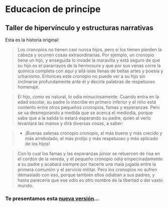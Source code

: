 # Educacion de principe
## Taller de hipervínculo y estructuras narrativas

Esta es la historia original:

> Los cronopios no tienen casi nunca hijos, pero si los tienen pierden la
> cabeza y ocurren cosas extraordinarias. Por ejemplo, un cronopio tiene
> un hijo, y enseguida lo invade la maravilla y está seguro de que su
> hijo es el pararrayos de la hermosura y que por sus venas corre la
> química completa con aquí y allá islas llenas de bellas artes y poesía y
> urbanismo. Entonces este cronopio no puede ver a su hijo sin inclinarse
> profundamente ante él y decirle palabras de respetuoso homenaje.

> El hijo, como es natural, lo odia minuciosamente. Cuando entra en la
> edad escolar, su padre lo inscribe en primero inferior y el niño está
> contento entre otros pequeños cronopios, famas y esperanzas. Pero
> se va desmejorando a medida que se acerca el mediodía, porque sabe
> que a la salida lo estará esperando su padre, quien al verlo levantará
> las manos y dirá diversas cosas, a saber:

> - ¡Buenas salenas cronopio cronopio, el más bueno y más crecido y
> más arrebolado, el más prolijo y más respetuoso y más aplicado de
> los hijos!

> Con lo cual los famas y las esperanzas júnior se retuercen de risa en
> el cordón de la vereda, y el pequeño cronopio odia empecinadamente
> a su padre y acabará siempre por hacerle una mala jugada entre la
> primera comunión y el servicio militar. Pero los cronopios no sufren
> demasiado con eso, porque también ellos odiaban a sus padres, y
> hasta parecería que ese odio es otro nombre de la libertad o del vasto
> mundo.

### Te presentamos esta [nueva versión](pagina-uno.md)...
